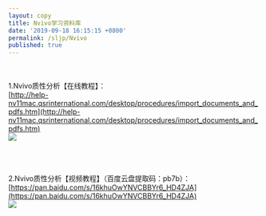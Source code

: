```yaml
---
layout: copy
title: Nvivo学习资料库
date: '2019-09-18 16:15:15 +0800'
permalink: /sljp/Nvivo
published: true
---
```



<br><br>
1.Nvivo质性分析【在线教程】：<br>
[http://help-nv11mac.qsrinternational.com/desktop/procedures/import_documents_and_pdfs.htm](http://help-nv11mac.qsrinternational.com/desktop/procedures/import_documents_and_pdfs.htm)
<br>
![](http://lvxiong7zg.cn-bj.ufileos.com/Nvivo质性分析在线目录.png)

<br><br><br>
2.Nvivo质性分析【视频教程】（百度云盘提取码：pb7b）：<br>
[https://pan.baidu.com/s/16khuOwYNVCBBYr6_HD4ZJA](https://pan.baidu.com/s/16khuOwYNVCBBYr6_HD4ZJA)
<br>
![](http://lvxiong7zg.cn-bj.ufileos.com/Nvivo质性分析知识目录.png)


